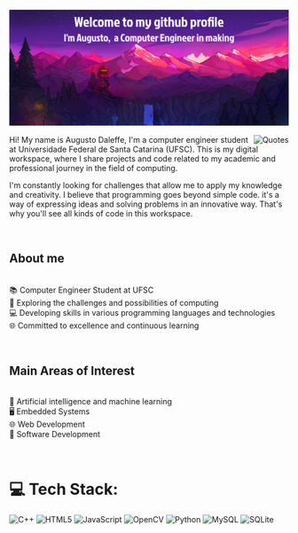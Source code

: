 ![alt text](./top.png)

<img  align='right' src="https://quotes-github-readme.vercel.app/api?type=horizontal&theme=tokyonight" alt="Quotes" width="auto" height="auto" >

Hi! My name is Augusto Daleffe, I'm a computer engineer student at Universidade Federal de Santa Catarina (UFSC). This is my digital workspace, where I share projects and code related to my academic and professional journey in the field of computing. 

I'm constantly looking for challenges that allow me to apply my knowledge and creativity. I believe that programming goes beyond simple code. it's a way of expressing ideas and solving problems in an innovative way. That's why you'll see all kinds of code in this workspace.
 
<br>

## About me 
<br>📚 Computer Engineer Student at UFSC
<br>🚀 Exploring the challenges and possibilities of computing
<br>💻 Developing skills in various programming languages and technologies
<br>🌐 Committed to excellence and continuous learning

<br>

## Main Areas of Interest
<br>🧠 Artificial intelligence and machine learning
<br>🖥 Embedded Systems
<br>🌐 Web Development
<br>📱 Software Development

<br>



# 💻 Tech Stack:
![C++](https://img.shields.io/badge/c++-%2300599C.svg?style=for-the-badge&logo=c%2B%2B&logoColor=white) ![HTML5](https://img.shields.io/badge/html5-%23E34F26.svg?style=for-the-badge&logo=html5&logoColor=white) ![JavaScript](https://img.shields.io/badge/javascript-%23323330.svg?style=for-the-badge&logo=javascript&logoColor=%23F7DF1E) ![OpenCV](https://img.shields.io/badge/opencv-%23white.svg?style=for-the-badge&logo=opencv&logoColor=white) ![Python](https://img.shields.io/badge/python-3670A0?style=for-the-badge&logo=python&logoColor=ffdd54) ![MySQL](https://img.shields.io/badge/mysql-%2300000f.svg?style=for-the-badge&logo=mysql&logoColor=white) ![SQLite](https://img.shields.io/badge/sqlite-%2307405e.svg?style=for-the-badge&logo=sqlite&logoColor=white)





